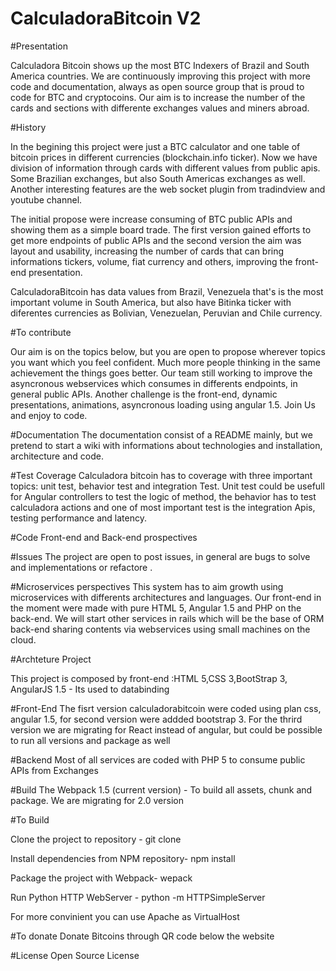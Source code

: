 # CalculadoraBitcoin V2
#Presentation

 Calculadora Bitcoin shows up the most BTC Indexers of Brazil and South America countries. We are continuously improving this project with more code and documentation, always as open source group that is proud to code for BTC and cryptocoins. Our aim is to increase the number of the cards and sections with differente exchanges values and miners abroad.
 
#History 

 In the begining this project were just a BTC calculator and one table of bitcoin prices in different currencies (blockchain.info ticker). Now we have division of information through cards with different values from  public apis. Some Brazilian exchanges, but also  South  Americas exchanges as well. Another interesting features are the web socket plugin from tradindview and youtube channel.
 
The initial propose were increase consuming of BTC public APIs and showing them as a simple board trade. The first version gained efforts to get more endpoints of public APIs and the second version the aim was layout and usability, increasing the number of cards that can bring informations tickers, volume, fiat currency and others, improving the front-end presentation.
 
 CalculadoraBitcoin has data values from Brazil, Venezuela that's is the most important volume in South America, but also have Bitinka ticker with diferentes currencies as Bolivian, Venezuelan, Peruvian and Chile currency. 

#To contribute

Our aim is on the topics below, but you are open to propose wherever topics you want which you feel confident. Much more people thinking in the same achievement the things goes better. Our team still working to improve the asyncronous webservices which consumes in differents endpoints, in general public APIs. Another challenge is the front-end, dynamic presentations, animations, asyncronous loading using angular 1.5. Join Us and enjoy to code.

#Documentation 
The documentation consist of a README mainly, but we pretend to start a wiki with informations about technologies and installation, architecture and code.

#Test Coverage
Calculadora bitcoin has to coverage with three important topics: unit test, behavior test and integration Test.
Unit test could be usefull for Angular controllers to test the logic of method, the behavior has to test calculadora actions and one of most important test is the integration Apis, testing performance and latency.

#Code
Front-end and Back-end prospectives

#Issues 
The project are open to post issues, in general are bugs to solve and implementations or refactore . 

#Microservices perspectives
This system has to aim growth using microservices with differents architectures and languages. Our front-end in the moment were made with pure HTML 5, Angular 1.5 and PHP on the back-end. We will start other services in rails which will be the base of ORM back-end sharing contents via webservices using small machines on the cloud.

#Archteture Project

This project is composed by front-end :HTML 5,CSS 3,BootStrap 3, AngularJS 1.5 - Its used to databinding   

#Front-End
The fisrt version calculadorabitcoin were coded using plan css, angular 1.5, for second version were addded bootstrap 3.
For the thrird version we are migrating for React instead of angular, but could be possible to run all versions and package as well

#Backend
Most of all services are coded with PHP 5 to consume public APIs from Exchanges

#Build 
The Webpack 1.5 (current version) - To build all assets, chunk and package. 
We are migrating for 2.0 version

#To Build

Clone the project to repository -  git clone <project> 

Install dependencies from NPM repository- npm install

Package the project with Webpack- wepack

Run Python HTTP WebServer - python -m HTTPSimpleServer

For more convinient you can use Apache as VirtualHost

#To donate
Donate Bitcoins through QR code below the website

#License
Open Source License
